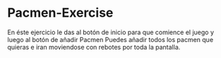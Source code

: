 # Pacmen-Exercise
En éste ejercicio le das al botón de inicio para que comience el juego y luego al botón de añadir Pacmen
Puedes añadir todos los pacmen que quieras e iran moviendose con rebotes por toda la pantalla.
